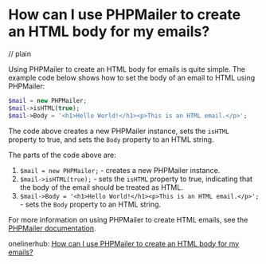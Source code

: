 # How can I use PHPMailer to create an HTML body for my emails?
// plain

Using PHPMailer to create an HTML body for emails is quite simple. The example code below shows how to set the body of an email to HTML using PHPMailer:

```php
$mail = new PHPMailer;
$mail->isHTML(true);
$mail->Body = '<h1>Hello World!</h1><p>This is an HTML email.</p>';
```

The code above creates a new PHPMailer instance, sets the `isHTML` property to true, and sets the `Body` property to an HTML string.

The parts of the code above are:

1. `$mail = new PHPMailer;` - creates a new PHPMailer instance.
2. `$mail->isHTML(true);` - sets the `isHTML` property to true, indicating that the body of the email should be treated as HTML.
3. `$mail->Body = '<h1>Hello World!</h1><p>This is an HTML email.</p>';` - sets the `Body` property to an HTML string.

For more information on using PHPMailer to create HTML emails, see the [PHPMailer documentation](https://github.com/PHPMailer/PHPMailer/wiki/Tutorial).

onelinerhub: [How can I use PHPMailer to create an HTML body for my emails?](https://onelinerhub.com/phpmailer/how-can-i-use-phpmailer-to-create-an-html-body-for-my-emails)